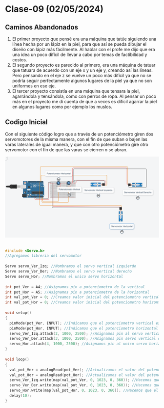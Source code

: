 # Clase-09 (02/05/2024)

## Caminos Abandonados

1. El primer proyecto que pensé era una máquina que tatúe siguiendo una línea hecha por un lápiz en la piel, para que así se pueda dibujar el diseño con lápiz más fácilmente. Al hablar con el profe me dijo que era una idea un poco difícil de llevar a cabo por temas de factibilidad y costos.
2. El segundo proyecto es parecido al primero, era una máquina de tatuar que tatuara de acuerdo con un eje x y un eje y, creando así las líneas. Pero pensando en el eje z se vuelve un poco más difícil ya que no se podría seguir perfectamente algunos lugares de la piel ya que no son uniformes en ese eje.
3. El tercer proyecto consistía en una máquina que tensara la piel, agarrándola y tensándola, como con perros de ropa. Al pensar un poco más en el proyecto me di cuenta de que a veces es difícil agarrar la piel en algunos lugares como por ejemplo los muslos.

## Codigo Inicial

Con el siguiente código logro que a través de un potenciómetro giren dos servomotores de la misma manera, con el fin de que suban o bajen las varas laterales de igual manera, y que con otro potenciómetro gire otro servomotor con el fin de que las varas se cierren o se abran.

![Tinker_Ensayo](Tinker_Ensayo.png)

```cpp

#include <Servo.h> 
//Agregamos libreria del servomotor

Servo servo_Ver_Izq; //Nombramos el servo vertical izquierdo
Servo servo_Ver_Der; //Nombramos el servo vertical derecho 
Servo servo_Hor; //Nombramos el unico servo horizontal 

int pot_Ver = A4; //Asignamos pin a potenciometro de la vertical
int pot_Hor = A5; //Asignamos pin a potenciometro de la horizontal
int val_pot_Ver = 0; //Creamos valor inicial del potenciometro vertical
int val_pot_Hor = 0; //Creamos valor inicial del potenciometro horizontal

void setup()
{
  pinMode(pot_Ver, INPUT); //Indicamos que el potenciometro vertical es una salida
  pinMode(pot_Hor, INPUT); //Indicamos que el potenciometro horizontal es una salida
  servo_Ver_Izq.attach(2, 1000, 2500); //Asignamos pin al servo vertical izquierdo
  servo_Ver_Der.attach(3, 1000, 2500); //Asignamos pin servo vertical derecho
  servo_Hor.attach(4, 1000, 2500); //Asignamos pin al unico servo horizontal
}

void loop()
{
  val_pot_Ver = analogRead(pot_Ver); //Actualizamos el valor del potenciometro vertical
  val_pot_Hor = analogRead(pot_Hor); //Actualizamos el valor del potenciometro horizontal
  servo_Ver_Izq.write(map(val_pot_Ver, 0, 1023, 0, 360)); //Hacemos que el servo vertical izquierdo gire de acuerdo al potenciometro
  servo_Ver_Der.write(map(val_pot_Ver, 0, 1023, 0, 360)); //Hacemos que el servo vertical derecho gire de acuerdo al potenciometro
  servo_Hor.write(map(val_pot_Hor, 0, 1023, 0, 360)); //Hacemos que el unico servo horizontal gire de acuerdo al potenciometro
  delay(10);
}

```
